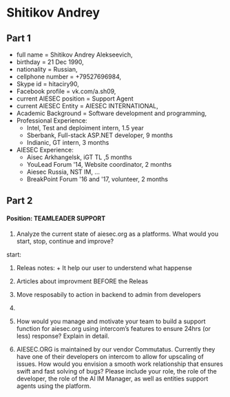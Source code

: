 # Shitikov Andrey
## Part 1

* full name = Shitikov Andrey Alekseevich,
* birthday = 21 Dec 1990,
* nationality = Russian,
* cellphone number = +79527696984,
* Skype id = hitaciry90, 
* Facebook profile = vk.com/a.sh09, 
* current AIESEC position = Support Agent
* current AIESEC Entity = AIESEC INTERNATIONAL, 
* Academic Background = Software development and programming, 
* Professional Experience:
  + Intel, Test and deploiment intern, 1.5 year
  + Sberbank, Full-stack ASP.NET developer, 9 months
  + Indianic, GT intern, 3 months
* AIESEC Experience:
  + Aisec Arkhangelsk, iGT TL ,5 months
  + YouLead Forum '14, Website coordinator, 2 months
  + Aiesec Russia, NST IM, ...
  + BreakPoint Forum '16 and '17, volunteer, 2 months

## Part 2

#### Position: TEAMLEADER SUPPORT

1. Analyze the current state of aiesec.org as a platforms. What would you start, stop, continue and improve?

  start: 

  1. Releas notes:
    + It help our user to understend what happense
   
  2. Articles about improvment BEFORE the Releas
  2. Move resposabily to action in backend to admin from developers
  2. 

2. How would you manage and motivate your team to build a support function for aiesec.org using intercom’s features to ensure 24hrs (or less) response? Explain in detail. 

3. AIESEC.ORG is maintained by our vendor Commutatus. Currently they have one of their developers on intercom to allow for upscaling of issues. How would you envision a smooth work relationship that ensures swift and fast solving of bugs? Please include your role, the role of the developer, the role of the AI IM Manager, as well as entities support agents using the platform.
